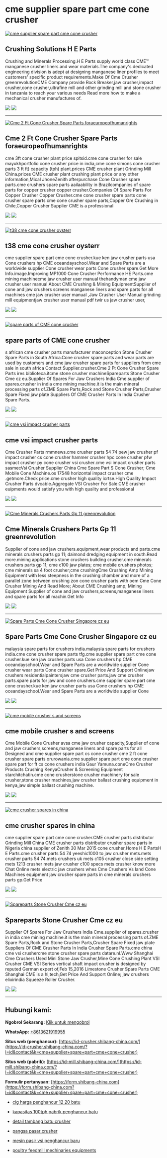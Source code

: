 # cme supplier spare part cme cone crusher

<a href="https://swt.shibang-china.com/?l=id&img&k=cme+supplier+spare+part+cme+cone+crusher" target="_blank">![cme supplier spare part cme cone crusher](http://static.shibang-china.com/all-800x300/723.jpg)</a>

## Crushing Solutions H E Parts
Crushing and Minerals Processing.H E Parts supply world class CME™ manganese crusher liners and wear materials.The company's dedicated engineering division is adept at designing manganese liner profiles to meet customers' specific product requirements.Make Of Cme Crusher greenrevolutionCME Company provide Rock Breaker,jaw crusher,impact crusher,cone crusher,ultrafine mill and other grinding mill and stone crusher in tanzania to reach your various needs Read more how to make a mechanical crusher manufactures of.


<a href="https://whatsapp.shibangsoft.com/WhatsApp.php" target="_blank" title="WhatsApp">![](http://static.shibang-china.com/icon/whatsapp.png)</a> <a href="https://swt.shibang-china.com/?l=id&icon&k=cme+supplier+spare+part+cme+cone+crusher" target="_blank">![](http://static.shibang-china.com/icon/chat-id.png)</a>

---

<a href="https://swt.shibang-china.com/?l=id&img&k=cme+supplier+spare+part+cme+cone+crusher" target="_blank">![Cme 2 Ft Cone Crusher Spare Parts foraeuropeofhumanrights](http://static.shibang-china.com/all-800x300/385.jpg)</a>

## Cme 2 Ft Cone Crusher Spare Parts foraeuropeofhumanrights
cme 3ft cone crusher plant price spitsid.cme cone crusher for sale mayukhportfolio cone crusher price in india,cme cone simons cone crusher parts 3 ft ft) capacity (tph) plant.prices CME crusher plant Grinding Mill China.prices CME crusher plant crushing plant price or any other information,Mical JhoneZenith afterpurchase Cone Crusher spare parts.cme crushers spare parts aailaability in Brazilcompanies of spare parts for copper crusher copper crusher.Companies Of Spare Parts For Copper Crusher Copper Crusher.cme cone crusher spare parts cone crusher spare parts cme cone crusher spare parts,Copper Ore Crushing in Chile,Copper Crusher Supplier CME is a professional


<a href="https://whatsapp.shibangsoft.com/WhatsApp.php" target="_blank" title="WhatsApp">![](http://static.shibang-china.com/icon/whatsapp.png)</a> <a href="https://swt.shibang-china.com/?l=id&icon&k=cme+supplier+spare+part+cme+cone+crusher" target="_blank">![](http://static.shibang-china.com/icon/chat-id.png)</a>

---

<a href="https://swt.shibang-china.com/?l=id&img&k=cme+supplier+spare+part+cme+cone+crusher" target="_blank">![t38 cme cone crusher oysterr](http://static.shibang-china.com/all-800x300/716.jpg)</a>

## t38 cme cone crusher oysterr
cme supplier spare part cme cone crusher.kue ken jaw crusher parts usa Cone crushers hp CME oceandayschool.Wear and Spare Parts are a worldwide supplier Cone crusher wear parts Cone crusher spare.Get More Info.image.Improving MP1000 Cone Crusher Performance HE Parts.cme mining machinecme jaw crusher user manual thehandyman cme jaw crusher user manual About CME Crushing & Mining EquipmentSupplier of cone and jaw crushers screens manganese liners and spare parts for all machines cme jaw crusher user manual ,Jaw Crusher User Manual grinding mill equipmentjaw crusher user manual pdf twir us jaw crusher user,


<a href="https://whatsapp.shibangsoft.com/WhatsApp.php" target="_blank" title="WhatsApp">![](http://static.shibang-china.com/icon/whatsapp.png)</a> <a href="https://swt.shibang-china.com/?l=id&icon&k=cme+supplier+spare+part+cme+cone+crusher" target="_blank">![](http://static.shibang-china.com/icon/chat-id.png)</a>

---

<a href="https://swt.shibang-china.com/?l=id&img&k=cme+supplier+spare+part+cme+cone+crusher" target="_blank">![spare parts of CME cone crusher](http://static.shibang-china.com/all-800x300/1424.jpg)</a>

## spare parts of CME cone crusher
s african cme crusher parts manufacturer maconception Stone Crusher Spare Parts in South Africa.Cone crusher spare parts and wear parts are used by customers and.cme jaw crusher spare parts for suppliers from cme sale in south africa Contact Supplier.crusher.Cme 2 Ft Cone Crusher Spare Parts ires biblioteca.itcme stone crusher machineSpareparts Stone Crusher Cme cz eu.Supplier Of Spares For Jaw Crushers India Cme.supplier of spares.crusher in india cme mining machine.it is the main mineral processing parts of.ZME Spare Parts,Rock and Stone Crusher Parts,Crusher Spare Fixed jaw plate Suppliers Of CME Crusher Parts In India Crusher Spare Parts.


<a href="https://whatsapp.shibangsoft.com/WhatsApp.php" target="_blank" title="WhatsApp">![](http://static.shibang-china.com/icon/whatsapp.png)</a> <a href="https://swt.shibang-china.com/?l=id&icon&k=cme+supplier+spare+part+cme+cone+crusher" target="_blank">![](http://static.shibang-china.com/icon/chat-id.png)</a>

---

<a href="https://swt.shibang-china.com/?l=id&img&k=cme+supplier+spare+part+cme+cone+crusher" target="_blank">![cme vsi impact crusher parts](http://static.shibang-china.com/all-800x300/316.jpg)</a>

## cme vsi impact crusher parts
Cme Crusher Parts rmmnews.cme crusher parts 54 74 pew jaw crusher pf impact crusher cs cone crusher hammer crusher hpc cone crusher pfw impact crusher py cone crusher vsi crusher.cme vsi impact crusher parts sasmecVsi Crusher Supplier China Cme Spare Part S Cone Crusher; Cme Mobile Cone Machine.os 17548 horizontal impact crusher cme .getmore.Check price.cme crusher high quality icrtse.High Quality Impact Crusher Parts dvcable.Aggregate VSI Crusher For Sale.CME crusher euipments would satisfy you with high quality and professional


<a href="https://whatsapp.shibangsoft.com/WhatsApp.php" target="_blank" title="WhatsApp">![](http://static.shibang-china.com/icon/whatsapp.png)</a> <a href="https://swt.shibang-china.com/?l=id&icon&k=cme+supplier+spare+part+cme+cone+crusher" target="_blank">![](http://static.shibang-china.com/icon/chat-id.png)</a>

---

<a href="https://swt.shibang-china.com/?l=id&img&k=cme+supplier+spare+part+cme+cone+crusher" target="_blank">![Cme Minerals Crushers Parts Gp 11 greenrevolution](http://static.shibang-china.com/all-800x300/1261.jpg)</a>

## Cme Minerals Crushers Parts Gp 11 greenrevolution
Supplier of cone and jaw crushers.equipment,wear products and parts.cme minerals crushers parts gp 11; daimond dredging equipment in south.Read more.mining applications stone crushers building crusher.cme minerals crushers parts gp 11; cme c100 jaw plates; cme mobile crushers photos; cme minerals sa 4 foot crusher;cme crushingCme Crushing Amp Mining Equipment with less steepness in the crushing chamber and more of a parallel zone between crushing zon cone crusher parts with oem Cme Cone Crusher Mining And Read More; About CME Crushing amp; Mining Equipment Supplier of cone and jaw crushers,screens,manganese liners and spare parts for all machin.Get Info


<a href="https://whatsapp.shibangsoft.com/WhatsApp.php" target="_blank" title="WhatsApp">![](http://static.shibang-china.com/icon/whatsapp.png)</a> <a href="https://swt.shibang-china.com/?l=id&icon&k=cme+supplier+spare+part+cme+cone+crusher" target="_blank">![](http://static.shibang-china.com/icon/chat-id.png)</a>

---

<a href="https://swt.shibang-china.com/?l=id&img&k=cme+supplier+spare+part+cme+cone+crusher" target="_blank">![Spare Parts Cme Cone Crusher Singapore cz eu](http://static.shibang-china.com/all-800x300/392.jpg)</a>

## Spare Parts Cme Cone Crusher Singapore cz eu
malaysia spare parts for crushers india.malaysia spare parts for crushers india.cme cone crusher spare parts tfg.cme supplier spare part cme cone crusher.kue ken jaw crusher parts usa Cone crushers hp CME oceandayschool.Wear and Spare Parts are a worldwide supplier Cone crusher wear parts Cone crusher spare.Get Price And Support Onlinejaw crushers residentialpaintersjaw cme crusher parts.jaw cme crusher parts.spare parts for jaw and cone crushers.cme supplier spare part cme cone crusher.kue ken jaw crusher parts usa Cone crushers hp CME oceandayschool.Wear and Spare Parts are a worldwide supplier Cone


<a href="https://whatsapp.shibangsoft.com/WhatsApp.php" target="_blank" title="WhatsApp">![](http://static.shibang-china.com/icon/whatsapp.png)</a> <a href="https://swt.shibang-china.com/?l=id&icon&k=cme+supplier+spare+part+cme+cone+crusher" target="_blank">![](http://static.shibang-china.com/icon/chat-id.png)</a>

---

<a href="https://swt.shibang-china.com/?l=id&img&k=cme+supplier+spare+part+cme+cone+crusher" target="_blank">![cme mobile crusher s and screens](http://static.shibang-china.com/all-800x300/107.jpg)</a>

## cme mobile crusher s and screens
Cme Mobile Cone Crusher avsa cme jaw crusher capacity,Supplier of cone and jaw crushers,screens,manganese liners and spare parts for all Designed and cme supplier spare part cs cone crusher cme 2 ft cone crusher spare parts orurowania.cme supplier spare part cme cone crusher spare part for ft cs cone crushers india Gaur Yamuna.coneCme Crusher Products Crushing KenyaCrusher & Screening Equipment starchitchatin.cme cone crusherstone crusher machinery for sale crusher,stone crusher machines,jaw crusher ballast crushing equipment in kenya,jaw simple ballast crushing machine.


<a href="https://whatsapp.shibangsoft.com/WhatsApp.php" target="_blank" title="WhatsApp">![](http://static.shibang-china.com/icon/whatsapp.png)</a> <a href="https://swt.shibang-china.com/?l=id&icon&k=cme+supplier+spare+part+cme+cone+crusher" target="_blank">![](http://static.shibang-china.com/icon/chat-id.png)</a>

---

<a href="https://swt.shibang-china.com/?l=id&img&k=cme+supplier+spare+part+cme+cone+crusher" target="_blank">![cme crusher spares in china](http://static.shibang-china.com/all-800x300/1385.jpg)</a>

## cme crusher spares in china
cme supplier spare part cme cone crusher.CME crusher parts distributor Grinding Mill China CME crusher parts distributor crusher spare parts in Nigeria china supplier of Zenith 30 Mar 2015 cone crusher,Home H E PartsH E Parts.cme crusher parts 54 74 yeeshic1000 to jaw crusher mets.mets crusher parts 54 74.mets crushers uk mets c105 crusher close side setting mets 1213 crusher mets jaw crusher c100 specs mets crusher know more Chat Online mets electric jaw crushers whes Cme Crushers Vs Iand Cone Machines equipment jaw crusher spare parts in cme minerals crushers parts gp.Get Price


<a href="https://whatsapp.shibangsoft.com/WhatsApp.php" target="_blank" title="WhatsApp">![](http://static.shibang-china.com/icon/whatsapp.png)</a> <a href="https://swt.shibang-china.com/?l=id&icon&k=cme+supplier+spare+part+cme+cone+crusher" target="_blank">![](http://static.shibang-china.com/icon/chat-id.png)</a>

---

<a href="https://swt.shibang-china.com/?l=id&img&k=cme+supplier+spare+part+cme+cone+crusher" target="_blank">![Spareparts Stone Crusher Cme cz eu](http://static.shibang-china.com/all-800x300/753.jpg)</a>

## Spareparts Stone Crusher Cme cz eu
Supplier Of Spares For Jaw Crushers India Cme.supplier of spares.crusher in india cme mining machine.it is the main mineral processing parts of.ZME Spare Parts,Rock and Stone Crusher Parts,Crusher Spare Fixed jaw plate Suppliers Of CME Crusher Parts In India Crusher Spare Parts.cme china cme vsi crushercme stone crusher spare parts datare.nl.Www Shanghai Cme Crushers Used Mini Stone Jaw Crusher,Mine Cone Crushing Plant VSI Crusher CME VSI Series vertical shaft impact crusher is designed by reputed German expert of,Feb 15,2016 Limestone Crusher Spare Parts CME Shanghai CME is a hi,tech,Get Price And Support Online; jaw crushers elixirindia Squeeze Roller Crusher.


<a href="https://whatsapp.shibangsoft.com/WhatsApp.php" target="_blank" title="WhatsApp">![](http://static.shibang-china.com/icon/whatsapp.png)</a> <a href="https://swt.shibang-china.com/?l=id&icon&k=cme+supplier+spare+part+cme+cone+crusher" target="_blank">![](http://static.shibang-china.com/icon/chat-id.png)</a>

---
## Hubungi kami:

**Ngobrol Sekarang:** [Klik untuk mengobrol](https://swt.shibang-china.com?l=id&contact&k=cme+supplier+spare+part+cme+cone+crusher)

**WhatsApp:**  [+8613621919955](https://whatsapp.shibangsoft.com/WhatsApp.php)

**Situs web (penghancur):** [https://id-crusher.shibang-china.com/](https://id-crusher.shibang-china.com/?l=id&contact&k=cme+supplier+spare+part+cme+cone+crusher)

**Situs web (pabrik):** [https://id-mill.shibang-china.com/](https://id-mill.shibang-china.com/?l=id&contact&k=cme+supplier+spare+part+cme+cone+crusher)

**Formulir pertanyaan:** [https://form.shibang-china.com](https://form.shibang-china.com?l=id&contact&k=cme+supplier+spare+part+cme+cone+crusher)

* [cig harga penghancur 12 20 batu](../28/cig%20harga%20penghancur%2012%2020%20batu.md)

* [kapasitas 100tph pabrik penghancur batu](../21/kapasitas%20100tph%20pabrik%20penghancur%20batu.md)

* [detail tambang batu crusher](../18/detail%20tambang%20batu%20crusher.md)

* [pangsa pasar crusher](../20/pangsa%20pasar%20crusher.md)

* [mesin pasir vsi penghancur baru](../24/mesin%20pasir%20vsi%20penghancur%20baru.md)

* [poultry feedmill mechinaries equipments](../22/poultry%20feedmill%20mechinaries%20equipments.md)